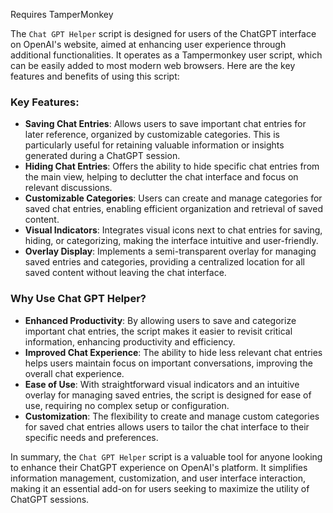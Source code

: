 Requires TamperMonkey

The `Chat GPT Helper` script is designed for users of the ChatGPT interface on OpenAI's website, aimed at enhancing user experience through additional functionalities. It operates as a Tampermonkey user script, which can be easily added to most modern web browsers. Here are the key features and benefits of using this script:

### Key Features:

- **Saving Chat Entries**: Allows users to save important chat entries for later reference, organized by customizable categories. This is particularly useful for retaining valuable information or insights generated during a ChatGPT session.
- **Hiding Chat Entries**: Offers the ability to hide specific chat entries from the main view, helping to declutter the chat interface and focus on relevant discussions.
- **Customizable Categories**: Users can create and manage categories for saved chat entries, enabling efficient organization and retrieval of saved content.
- **Visual Indicators**: Integrates visual icons next to chat entries for saving, hiding, or categorizing, making the interface intuitive and user-friendly.
- **Overlay Display**: Implements a semi-transparent overlay for managing saved entries and categories, providing a centralized location for all saved content without leaving the chat interface.

### Why Use Chat GPT Helper?

- **Enhanced Productivity**: By allowing users to save and categorize important chat entries, the script makes it easier to revisit critical information, enhancing productivity and efficiency.
- **Improved Chat Experience**: The ability to hide less relevant chat entries helps users maintain focus on important conversations, improving the overall chat experience.
- **Ease of Use**: With straightforward visual indicators and an intuitive overlay for managing saved entries, the script is designed for ease of use, requiring no complex setup or configuration.
- **Customization**: The flexibility to create and manage custom categories for saved chat entries allows users to tailor the chat interface to their specific needs and preferences.

In summary, the `Chat GPT Helper` script is a valuable tool for anyone looking to enhance their ChatGPT experience on OpenAI's platform. It simplifies information management, customization, and user interface interaction, making it an essential add-on for users seeking to maximize the utility of ChatGPT sessions.
